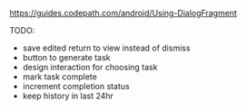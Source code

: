 https://guides.codepath.com/android/Using-DialogFragment

TODO:
- save edited return to view instead of dismiss
- button to generate task
- design interaction for choosing task
- mark task complete
- increment completion status
- keep history in last 24hr